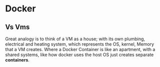 # Docker

## Vs Vms

Great analogy is to think of a VM as a house; with its own plumbing, electrical and heating system, which represents the OS, kernel, Memory that a VM creates. Where a Docker Container is like an apartment, with a shared systems, like how docker uses the host OS just creates separate **containers**. 